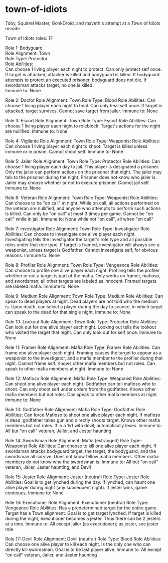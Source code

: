 # town-of-idiots
Toby, Squirrel Master, GonkDroid, and maveth's attempt at a Town of Idiots recode

Town of Idiots roles: 17

Role 1: Bodyguard  
  Role Alignment: Town  
  Role Type: Protector  
  Role Abilities:  
    Can choose 1 living player each night to protect. Can only protect self once. If target is attacked, attacker is killed and bodyguard is killed. If bodyguard attempts to protect an executed prisoner, bodyguard does not die. If swordsman attacks target, no one is killed.  
  Immune to: None  

Role 2: Doctor
  Role Alignment: Town
  Role Type: Blood
  Role Abilities: 
    Can choose 1 living player each night to heal. Can only heal self once. If target is attacked, target survives. Cannot save target from jailer.
  Immune to: None

Role 3: Escort
  Role Alignment: Town
  Role Type: Escort
  Role Abilities:
    Can choose 1 living player each night to roleblock. Target's actions for the night are nullified.
  Immune to: None

Role 4: Vigilante
  Role Alignment: Town
  Role Type: Weaponist
  Role Abilities:
    Can choose 1 living player each night to shoot. Target is killed unless immune or in prison. Cannot shoot self.
  Immune to: None

Role 5: Jailer
  Role Alignment: Town
  Role Type: Protector
  Role Abilities:
    Can choose 1 living player each day to jail. This player is designated a prisoner. Only the jailer can perform actions on the prisoner that night. The jailer may talk to the prisoner during the night. Prisoner does not know who jailer is. Jailer may choose whether or not to execute prisoner. Cannot jail self.
  Immune to: None

Role 6: Veteran
  Role Alignment: Town
  Role Type: Weaponist
  Role Abilities:
    Can choose to be "on call" at night. While on call, all actions performed on the veteran are nullified, and anyone who attempts to perform such actions is killed. Can only be "on call" at most 3 times per game. Cannot be "on call" while in jail.
  Immune to: None while not "on call", all when "on call"

Role 7: Investigator
  Role Alignment: Town
  Role Type: Investigator
  Role Abilities:
    Can choose to investigate one alive player each night. Investigating tells the investigator the target's role type and all possible roles under that role type. If target is framed, investigator will always see a weaponist, unless target is Godfather. Cannot investigate self, for obvious reasons.
  Immune to: None

Role 8: Profiler
  Role Alignment: Town
  Role Type: Vengeance
  Role Abilities:
    Can choose to profile one alive player each night. Profiling tells the profiler whether or not a target is part of the mafia. Only works on framer, mafioso, and swordsman; all other targets are labeled as innocent. Framed targets are labeled mafia.
  Immune to: None

Role 9: Medium
  Role Alignment: Town
  Role Type: Medium
  Role Abilities:
    Can speak to dead players at night. Dead players are not told who the medium is. Upon death, can select a player during the day to seance, in which target can speak to the dead for that single night.
  Immune to: None

Role 10: Lookout
  Role Alignment: Town
  Role Type: Protector
  Role Abilities:
    Can look out for one alive player each night. Looking out tells the lookout who visited the target that night. Can only look out for self once.
  Immune to: None

Role 11: Framer
  Role Alignment: Mafia
  Role Type: Framer
  Role Abilities:
    Can frame one alive player each night. Framing causes the target to appear as a weaponist to the investigator, and a mafia member to the profiler during that night. Cannot frame self. Knows other mafia members but not roles. Can speak to other mafia members at night.
  Immune to: None

Role 12: Mafioso
  Role Alignment: Mafia
  Role Type: Weaponist
  Role Abilities:
    Can shoot one alive player each night. Godfather can tell mafioso who to shoot. Can only shoot self under orders from the godfather. Knows other mafia members but not roles. Can speak to other mafia members at night.
  Immune to: None

Role 13: Godfather
  Role Alignment: Mafia
  Role Type: Godfather
  Role Abilities: 
    Can force Mafioso to shoot one alive player each night. If mafioso is dead, godfather takes gun and directly shoots target. Knows other mafia members but not roles. If in a 1v1 with devil, automatically loses.
  Immune to: All but "on call" veteran, Jailer, and Jester haunting

Role 14: Swordsman
  Role Alignment: Mafia (estranged)
  Role Type: Weaponist
  Role Abilities:
    Can choose to kill one alive player each night. If swordsman attacks bodyguard target, the target, the bodyguard, and the swordsman all survive. Does not know fellow mafia members. Other mafia members do not know who the swordsman is. 
  Immune to: All but "on call" veteran, Jailer, Jester haunting, and Devil

Role 15: Jester
  Role Alignment: Jester (neutral)
  Role Type: Jester
  Role Abilities:
    Goal is to get lynched during the day. If lynched, can haunt one alive player during night (any subsequent night). If jester wins, game continues.
  Immune to: None

Role 16: Executioner
  Role Alignment: Executioner (neutral)
  Role Type: Vengeance
  Role Abilities:
    Has a predetermined target for the entire game. Target has a Town alignment. Goal is to get target lynched. If target is killed during the night, executioner becomes a jester. Thus there can be 2 jesters at a time.
  Immune to: All except jailer (as executioner); as jester, see jester role

Role 17: Devil
  Role Alignment: Devil (neutral)
  Role Type: Blood
  Role Abilities:
    Can choose one alive player to kill each night. Is the only one who can directly kill swordsman. Goal is to be last player alive.
  Immune to: All except "on call" veteran, Jailer, and Jester haunting
